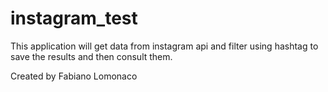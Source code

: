 # instagram_test
 This application will get data from instagram api and filter using hashtag to save the results and then consult them.

Created by Fabiano Lomonaco
